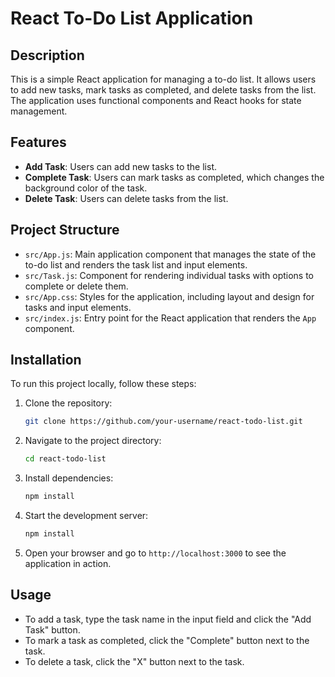 # React To-Do List Application

## Description

This is a simple React application for managing a to-do list. It allows users to add new tasks, mark tasks as completed, and delete tasks from the list. The application uses functional components and React hooks for state management.

## Features

- **Add Task**: Users can add new tasks to the list.
- **Complete Task**: Users can mark tasks as completed, which changes the background color of the task.
- **Delete Task**: Users can delete tasks from the list.

## Project Structure

- `src/App.js`: Main application component that manages the state of the to-do list and renders the task list and input elements.
- `src/Task.js`: Component for rendering individual tasks with options to complete or delete them.
- `src/App.css`: Styles for the application, including layout and design for tasks and input elements.
- `src/index.js`: Entry point for the React application that renders the `App` component.

## Installation

To run this project locally, follow these steps:

1. Clone the repository:
   ```bash
   git clone https://github.com/your-username/react-todo-list.git

2. Navigate to the project directory:
    ```bash
   cd react-todo-list
    ```
3. Install dependencies:
    ```bash
   npm install
    ```
4. Start the development server:
    ```bash
   npm install
    ```
5. Open your browser and go to `http://localhost:3000` to see the application in action.

## Usage
- To add a task, type the task name in the input field and click the "Add Task" button.
- To mark a task as completed, click the "Complete" button next to the task.
- To delete a task, click the "X" button next to the task.
